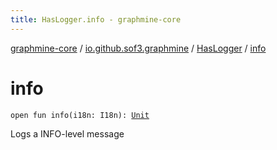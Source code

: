 ```yaml
---
title: HasLogger.info - graphmine-core
---
```


[graphmine-core](../../index.html) / [io.github.sof3.graphmine](../index.html) / [HasLogger](index.html) / [info](./info.html)

# info

`open fun info(i18n: I18n): `[`Unit`](https://kotlinlang.org/api/latest/jvm/stdlib/kotlin/-unit/index.html)

Logs a INFO-level message

